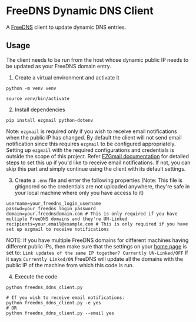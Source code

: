 # FreeDNS Dynamic DNS Client

A [FreeDNS](https://freedns.afraid.org/) client to update dynamic DNS entries.

## Usage

The client needs to be run from the host whose dynamic public IP needs to be updated as your FreeDNS domain entry.

1. Create a virtual environment and activate it

```
python -m venv venv

source venv/bin/activate
```

2. Install dependencies

```
pip install ezgmail python-dotenv
```

Note: `ezgmail` is required only if you wish to receive email notifications when the public IP has changed. By default the client will not send email notification since this requires `ezgmail` to be configured appropriately. Setting up `ezgmail` with the required configurations and credentials is outside the scope of this project. Refer [EZGmail documentation](https://ezgmail.readthedocs.io/en/latest/) for detailed steps to set this up if you'd like to receive email notifications. If not, you can skip this part and simply continue using the client with its default settings.

3. Create a `.env` file and enter the following properties (Note: This file is gitignored so the credentials are not uploaded anywhere, they're safe in your local machine where only you have access to it)

```
username=your_freedns_login_username
passwd=your_freedns_login_password
domain=your.freednsdomain.com # This is only required if you have multiple FreeDNS domains and they're UN-Linked
recipients=your.email@example.com # This is only required if you have set up ezgmail to receive notifications
```

NOTE: If you have multiple FreeDNS domains for different machines having different public IPs, then make sure that the settings on your [home page](https://freedns.afraid.org/dynamic/index.php) is set to: `Link updates of the same IP together? Currently UN-Linked/OFF`
If it says `Currently Linked/ON` FreeDNS will update all the domains with the public IP of the machine from which this code is run.

4. Execute the code

```
python freedns_ddns_client.py

# If you wish to receive email notifications:
python freedns_ddns_client.py -e yes
# OR
python freedns_ddns_client.py --email yes
```
